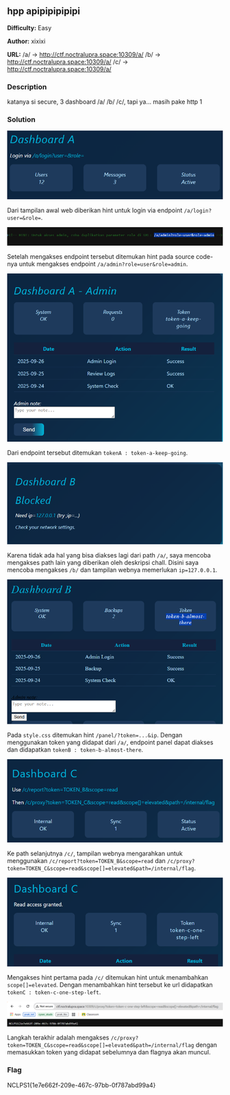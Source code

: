## hpp apipipipipipi

**Difficulty:** Easy

**Author:** xixixi

**URL:** 
/a/ -> http://ctf.noctralupra.space:10309/a/ 
/b/ -> http://ctf.noctralupra.space:10309/a/ 
/c/ -> http://ctf.noctralupra.space:10309/a/

### Description

katanya si secure, 3 dashboard /a/ /b/ /c/, tapi ya... masih pake http 1

### Solution

![alt text](image.png)

Dari tampilan awal web diberikan hint untuk login via endpoint `/a/login?user=&role=`.

![alt text](image-1.png)

Setelah mengakses endpoint tersebut ditemukan hint pada source code-nya untuk mengakses endpoint `/a/admin?role=user&role=admin`.

![alt text](image-2.png)

Dari endpoint tersebut ditemukan `tokenA : token-a-keep-going`.

![alt text](image-3.png)

Karena tidak ada hal yang bisa diakses lagi dari path `/a/`, saya mencoba mengakses path lain yang diberikan oleh deskripsi chall. Disini saya mencoba mengakses `/b/` dan tampilan webnya memerlukan `ip=127.0.0.1`.

![alt text](image-4.png)

Pada `style.css` ditemukan hint `/panel/?token=...&ip`. Dengan menggunakan token yang didapat dari `/a/`, endpoint panel dapat diakses dan didapatkan `tokenB : token-b-almost-there`.

![alt text](image-5.png)

Ke path selanjutnya `/c/`, tampilan webnya mengarahkan untuk menggunakan `/c/report?token=TOKEN_B&scope=read` dan `/c/proxy?token=TOKEN_C&scope=read&scope[]=elevated&path=/internal/flag`.

![alt text](image-6.png)

Mengakses hint pertama pada `/c/` ditemukan hint untuk menambahkan `scope[]=elevated`. Dengan menambahkan hint tersebut ke url didapatkan `tokenC : token-c-one-step-left`.

![alt text](image-7.png)

Langkah terakhir adalah mengakses `/c/proxy?token=TOKEN_C&scope=read&scope[]=elevated&path=/internal/flag` dengan memasukkan token yang didapat sebelumnya dan flagnya akan muncul.

### Flag

NCLPS1{1e7e662f-209e-467c-97bb-0f787abd99a4}

